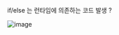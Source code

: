 if/else 는 런타임에 의존하는 코드 발생 ?

![image](https://user-images.githubusercontent.com/60383031/210154544-b1f7206b-183f-4c6d-9b30-4127a44c2cdb.png)
